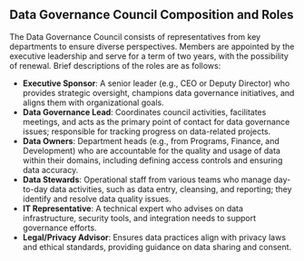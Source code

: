 ## Data Governance Council Composition and Roles

The Data Governance Council consists of representatives from key departments to ensure diverse perspectives. Members are appointed by the executive leadership and serve for a term of two years, with the possibility of renewal. Brief descriptions of the roles are as follows:

- **Executive Sponsor**: A senior leader (e.g., CEO or Deputy Director) who provides strategic oversight, champions data governance initiatives, and aligns them with organizational goals.
- **Data Governance Lead**: Coordinates council activities, facilitates meetings, and acts as the primary point of contact for data governance issues; responsible for tracking progress on data-related projects.
- **Data Owners**: Department heads (e.g., from Programs, Finance, and Development) who are accountable for the quality and usage of data within their domains, including defining access controls and ensuring data accuracy.
- **Data Stewards**: Operational staff from various teams who manage day-to-day data activities, such as data entry, cleansing, and reporting; they identify and resolve data quality issues.
- **IT Representative**: A technical expert who advises on data infrastructure, security tools, and integration needs to support governance efforts.
- **Legal/Privacy Advisor**: Ensures data practices align with privacy laws and ethical standards, providing guidance on data sharing and consent.
